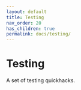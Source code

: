```yaml
---
layout: default
title: Testing
nav_order: 20
has_children: true
permalink: docs/testing/
---
```


# Testing

A set of testing quickhacks.
